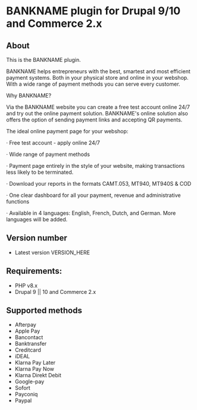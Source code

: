 # BANKNAME plugin for Drupal 9/10 and Commerce 2.x

## About
This is the BANKNAME plugin.

BANKNAME helps entrepreneurs with the best, smartest and most efficient payment systems. Both
in your physical store and online in your webshop. With a wide range of payment methods
you can serve every customer.

Why BANKNAME?

Via the BANKNAME website you can create a free test account online 24/7 and try out the online
payment solution. BANKNAME's online solution also offers the option of sending payment links and
accepting QR payments.

The ideal online payment page for your webshop:

·         Free test account - apply online 24/7

·         Wide range of payment methods

·         Payment page entirely in the style of your website, making transactions less likely to be terminated.

·         Download your reports in the formats CAMT.053, MT940, MT940S & COD

·         One clear dashboard for all your payment, revenue and administrative functions

·         Available in 4 languages: English, French, Dutch, and German. More languages will be added.


## Version number

* Latest version VERSION_HERE

## Requirements:
- PHP v8.x
- Drupal 9 || 10 and Commerce 2.x

## Supported methods ##
* Afterpay
* Apple Pay
* Bancontact
* Banktransfer
* Creditcard
* iDEAL
* Klarna Pay Later
* Klarna Pay Now
* Klarna Direkt Debit
* Google-pay
* Sofort
* Payconiq
* Paypal
